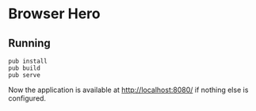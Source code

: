 # Browser Hero

## Running

```shell
pub install
pub build
pub serve
```

Now the application is available at
[http://localhost:8080/](http://localhost:8080/)
if nothing else is configured.
